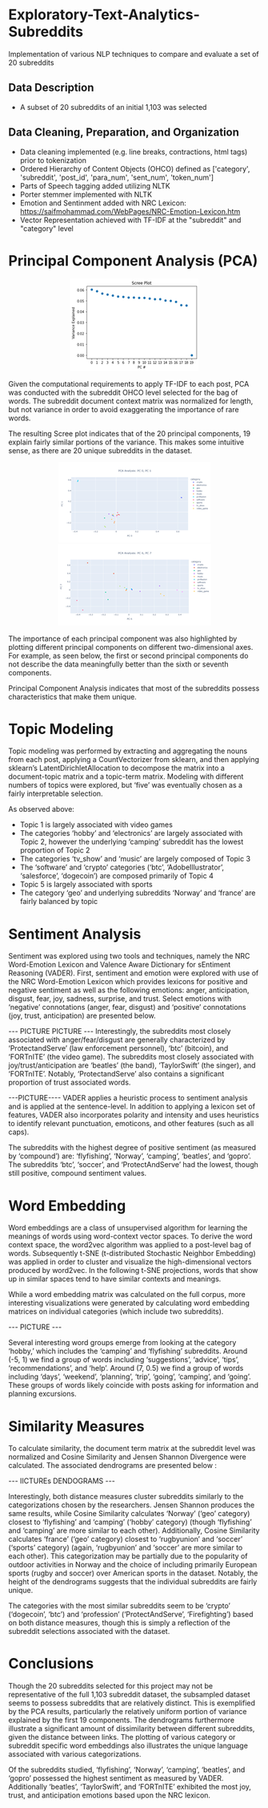# Exploratory-Text-Analytics-Subreddits
Implementation of various NLP techniques to compare and evaluate a set of 20 subreddits

## Data Description
* A subset of 20 subreddits of an initial 1,103 was selected

## Data Cleaning, Preparation, and Organization
* Data cleaning implemented (e.g. line breaks, contractions, html tags) prior to tokenization
* Ordered Hierarchy of Content Objects (OHCO) defined as ['category', 'subreddit', 'post_id', 'para_num', 'sent_num', 'token_num']
* Parts of Speech tagging added utilizing NLTK
* Porter stemmer implemented with NLTK
* Emotion and Sentinment added with NRC Lexicon: https://saifmohammad.com/WebPages/NRC-Emotion-Lexicon.htm
* Vector Representation achieved with TF-IDF at the "subreddit" and "category" level

# Principal Component Analysis (PCA)

<p align="center">
  <img src="https://github.com/johnleraas/Exploratory-Text-Analytics-Subreddits/blob/main/ScreePlot.png">
</p>

Given the computational requirements to apply TF-IDF to each post, PCA was conducted with the subreddit OHCO level selected for the bag of words. The subreddit document context matrix was normalized for length, but not variance in order to avoid exaggerating the importance of rare words.

The resulting Scree plot indicates that of the 20 principal components, 19 explain fairly similar portions of the variance. This makes some intuitive sense, as there are 20 unique subreddits in the dataset. 

<p align="center">
  <img src="https://github.com/johnleraas/Exploratory-Text-Analytics-Subreddits/blob/main/PC0_PC1.png"> 
  <img src="https://github.com/johnleraas/Exploratory-Text-Analytics-Subreddits/blob/main/PC6_PC7.png">
</p>

The importance of each principal component was also highlighted by plotting different principal components on different two-dimensional axes. For example, as seen below, the first or second principal components do not describe the data meaningfully better than the sixth or seventh components.

Principal Component Analysis indicates that most of the subreddits possess characteristics that make them unique.

# Topic Modeling

Topic modeling was performed by extracting and aggregating the nouns from each post, applying a CountVectorizer from sklearn, and then applying sklearn’s LatentDirichletAllocation to decompose the matrix into a document-topic matrix and a topic-term matrix. Modeling with different numbers of topics were explored, but ‘five’ was eventually chosen as a fairly interpretable selection.


As observed above:
* Topic 1 is largely associated with video games
* The categories ‘hobby’ and ‘electronics’ are largely associated with Topic 2, however the underlying ‘camping’ subreddit has the lowest proportion of Topic 2
* The categories ‘tv_show’ and ‘music’ are largely composed of Topic 3
* The ‘software’ and ‘crypto’ categories (‘btc’, ‘AdobeIllustrator’, ‘salesforce’, ‘dogecoin’) are composed primarily of Topic 4
* Topic 5 is largely associated with sports
* The category ‘geo’ and underlying subreddits ‘Norway’ and ‘france’ are fairly balanced by topic

# Sentiment Analysis

Sentiment was explored using two tools and techniques, namely the NRC Word-Emotion Lexicon and Valence Aware Dictionary for sEntiment Reasoning (VADER). First, sentiment and emotion were explored with use of the NRC Word-Emotion Lexicon which provides lexicons for positive and negative sentiment as well as the following emotions: anger, anticipation, disgust, fear, joy, sadness, surprise, and trust. Select emotions with ‘negative’ connotations (anger, fear, disgust) and ‘positive’ connotations (joy, trust, anticipation) are presented below.

--- PICTURE
PICTURE ---
Interestingly, the subreddits most closely associated with anger/fear/disgust are generally characterized by ‘ProtectandServe’ (law enforcement personnel), ‘btc’ (bitcoin), and ‘FORTnITE’ (the video game). The subreddits most closely associated with joy/trust/anticipation are ‘beatles’ (the band), ‘TaylorSwift’ (the singer), and ‘FORTnITE’. Notably, ‘ProtectandServe’ also contains a significant proportion of trust associated words. 

---PICTURE----
VADER applies a heuristic process to sentiment analysis and is applied at the sentence-level. In addition to applying a lexicon set of features, VADER also incorporates polarity and intensity and uses heuristics to identify relevant punctuation, emoticons, and other features (such as all caps).

The subreddits with the highest degree of positive sentiment (as measured by ‘compound’) are: ‘flyfishing’, ‘Norway’, ‘camping’, ‘beatles’, and ‘gopro’. The subreddits ‘btc’, ‘soccer’, and ‘ProtectAndServe’ had the lowest, though still positive, compound sentiment values.

# Word Embedding
Word embeddings are a class of unsupervised algorithm for learning the meanings of words using word-context vector spaces. To derive the word context space, the word2vec algorithm was applied to a post-level bag of words. Subsequently t-SNE (t-distributed Stochastic Neighbor Embedding) was applied in order to cluster and visualize the high-dimensional vectors produced by word2vec. In the following t-SNE projections, words that show up in similar spaces tend to have similar contexts and meanings. 

While a word embedding matrix was calculated on the full corpus, more interesting visualizations were generated by calculating word embedding matrices on individual categories (which include two subreddits).

--- PICTURE ---

Several interesting word groups emerge from looking at the category ‘hobby,’ which includes the ‘camping’ and ‘flyfishing’ subreddits. Around (-5, 1) we find a group of words including ‘suggestions’, ‘advice’, ‘tips’, ‘recommendations’, and ‘help’. Around (7, 0.5) we find a group of words including ‘days’, ‘weekend’, ‘planning’, ‘trip’, ‘going’, ‘camping’, and ‘going’. These groups of words likely coincide with posts asking for information and planning excursions.

 # Similarity Measures
 
To calculate similarity, the document term matrix at the subreddit level was normalized and Cosine Similarity and Jensen Shannon Divergence were calculated. The associated dendrograms are presented below :

--- IICTUREs DENDOGRAMS ---

Interestingly, both distance measures cluster subreddits similarly to the categorizations chosen by the researchers. Jensen Shannon produces the same results, while Cosine Similarity calculates  ‘Norway’ (‘geo’ category)  closest to ‘flyfishing’ and ‘camping’ (‘hobby’ category) (though ‘flyfishing’ and ‘camping’ are more similar to each other). Additionally, Cosine Similarity calculates ‘france’ (‘geo’ category) closest to ‘rugbyunion’ and ‘soccer’ (‘sports’ category) (again, ‘rugbyunion’ and ‘soccer’ are more similar to each other). This categorization may be partially due to the popularity of outdoor activities in Norway and the choice of including primarily European sports (rugby and soccer) over American sports in the dataset. Notably, the height of the dendrograms suggests that the individual subreddits are fairly unique. 

The categories with the most similar subreddits seem to be ‘crypto’ (‘dogecoin’, ‘btc’) and ‘profession’ (‘ProtectAndServe’, ‘Firefighting’) based on both distance measures, though this is simply a reflection of the subreddit selections associated with the dataset.

# Conclusions

Though the 20 subreddits selected for this project may not be representative of the full 1,103 subreddit dataset, the subsampled dataset seems to possess subreddits that are relatively distinct. This is exemplified by the PCA results, particularly the relatively uniform portion of variance explained by the first 19 components. The dendrograms furthermore illustrate a significant amount of dissimilarity between different subreddits, given the distance between links. The plotting of various category or subreddit specific word embeddings also illustrates the unique language associated with various categorizations. 

Of the subreddits studied, ‘flyfishing’, ‘Norway’, ‘camping’, ‘beatles’, and ‘gopro’ possessed the highest sentiment as measured by VADER. Additionally ‘beatles’, ‘TaylorSwift’, and ‘FORTnITE’ exhibited the most joy, trust, and anticipation emotions based upon the NRC lexicon.
